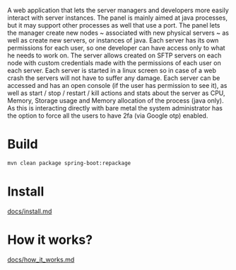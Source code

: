 A web application that lets the server managers and developers more easily interact with server
instances. The panel is mainly aimed at java processes, but it may support other processes as well that use a port.
The panel lets the manager create new nodes ~ associated with new physical servers ~ as well as create new servers,
or instances of java. Each server has its own permissions for each user, so one developer can have access only to
what he needs to work on. The server allows created on SFTP servers on each node with custom credentials made with
the permissions of each user on each server. Each server is started in a linux screen so in case of a web crash the
servers will not have to suffer any damage. Each server can be accessed and has an open console (if the user has
permission to see it), as well as start / stop / restart / kill actions and stats about the server as CPU, Memory,
Storage usage and Memory allocation of the process (java only). As this is interacting directly with bare metal
the system administrator has the option to force all the users to have 2fa (via Google otp) enabled. 


# Build
```bash
mvn clean package spring-boot:repackage
```

# Install
[docs/install.md](https://github.com/L1ghtDream/ControlPanel/blob/master/docs/install.md)

# How it works?
[docs/how_it_works.md](https://github.com/L1ghtDream/ControlPanel/blob/master/docs/how_it_works.md)
